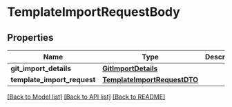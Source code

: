 # TemplateImportRequestBody

## Properties
Name | Type | Description | Notes
------------ | ------------- | ------------- | -------------
**git_import_details** | [**GitImportDetails**](GitImportDetails.md) |  | [optional] 
**template_import_request** | [**TemplateImportRequestDTO**](TemplateImportRequestDTO.md) |  | [optional] 

[[Back to Model list]](../README.md#documentation-for-models) [[Back to API list]](../README.md#documentation-for-api-endpoints) [[Back to README]](../README.md)

